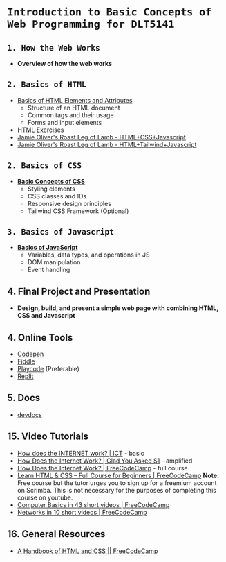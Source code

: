 # `Introduction to Basic Concepts of Web Programming for DLT5141`

## `1. How the Web Works`

- **Overview of how the web works**

## `2. Basics of HTML`

- [Basics of HTML Elements and Attributes](/html/html.md)
  - Structure of an HTML document
  - Common tags and their usage
  - Forms and input elements
- [HTML Exercises](/html/html.md)
- [Jamie Oliver's Roast Leg of Lamb - HTML+CSS+Javascript](/html/vanilla/index.html)
- [Jamie Oliver's Roast Leg of Lamb - HTML+Tailwind+Javascript](/html/tailwind/src/index.html)

## `2. Basics of CSS`

- **[Basic Concepts of CSS](/html/css.md)**
  - Styling elements
  - CSS classes and IDs
  - Responsive design principles
  - Tailwind CSS Framework (Optional)

## `3. Basics of Javascript`

- **[Basics of JavaScript](./javascript.md)**
  - Variables, data types, and operations in JS
  - DOM manipulation
  - Event handling

## 4. Final Project and Presentation

- **Design, build, and present a simple web page with combining HTML, CSS and Javascript**

## 4. Online Tools

- [Codepen](https://codepen.io/)
- [Fiddle](https://jsfiddle.net/)
- [Playcode](https://playcode.io/) (Preferable)
- [Replit](https://replit.com/)

## 5. Docs

- [devdocs](https://devdocs.io/)

## 15. Video Tutorials

- [How does the INTERNET work? | ICT](https://youtu.be/x3c1ih2NJEg) - basic
- [How Does the Internet Work? | Glad You Asked S1](https://youtu.be/TNQsmPf24go) - amplified
- [How Does the Internet Work? | FreeCodeCamp](https://youtu.be/zN8YNNHcaZc?t=1) - full course
- [Learn HTML & CSS – Full Course for Beginners | FreeCodeCamp](https://youtu.be/a_iQb1lnAEQ?si=E2JRGLK-EFUqSEY_) **Note:** Free course but the tutor urges you to sign up for a freemium account on Scrimba. This is not necessary for the purposes of completing this course on youtube.
- [Computer Basics in 43 short videos | FreeCodeCamp](https://www.youtube.com/watch?v=q7tlgZg4Q1o&list=PLWKjhJtqVAbmfoj2Th9fvxhHIeqFO7wOy)
- [Networks in 10 short videos | FreeCodeCamp](https://www.youtube.com/watch?v=ANHx2jnaLf8&list=PLWKjhJtqVAblzbwhT83fRh5nNSHqywxrw)

## 16. General Resources

- [A Handbook of HTML and CSS || FreeCodeCamp](https://www.freecodecamp.org/news/html-css-handbook-for-beginners/)
